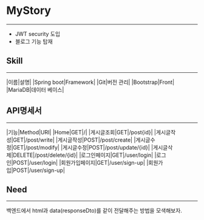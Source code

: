 # MyStory
-----
- JWT security 도입
- 블로그 기능 탑재

## Skill
----
|이름|설명|
|Spring boot|Framework|
|Git|버전 관리|
|Bootstrap|Front|
|MariaDB|데이터 베이스|

## API명세서
-----
|기능|Method|URI|
|Home|GET|/|
|게시글조회|GET|/post{id}|
|게시글작성|GET|/post/write|
|게시글작성|POST|/post/create|
|게시글수정|GET|/post/modify|
|게시글수정|POST|/post/update/{id}|
|게시글삭제|DELETE|/post/delete/{id}|
|로그인페이지|GET|/user/login|
|로그인|POST|/user/login|
|회원가입페이지|GET|/user/sign-up|
|회원가입|POST|/user/sign-up|

## Need
----
백엔드에서 html과 data(responseDto)를 같이 전달해주는 방법을 모색해보자.

